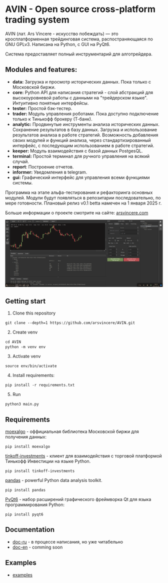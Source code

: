 # AVIN - Open source cross-platform trading system

AVIN (лат. Ars Vincere  -  искусство побеждать)  —  это кросплатформенная
трейдинговая система, распостраняющаяся по GNU GPLv3. Написана на Python,
с GUI на PyQt6.

Система предоставляет полный инструментарий для алготрейдера.

## Modules and features:

- **data:** Загрузка и просмотр исторических данных. Пока только с Московской
  биржи.
- **core:** Python API для написания стратегий - слой абстракций для
  высокоуровневой работы с данными на "трейдерском языке". Интуитивно
  понятные интерфейсы.
- **tester:** Простой бэк-тестер.
- **trader:** Модуль управления роботами. Пока доступно подключение
  только к Тинькофф брокеру (Т-банк).
- **analytic:** Продвинутые инструменты анализа исторических данных.
  Сохранение результатов в базу данных. Загрузка и использование результатов
  анализа в работе стратегий. Возможность добавления своих модулей и функций
  анализа, через стандартизированный интерфейс, c последующим использованием
  в работе стратегий.
- **keeper:** Модуль взаимодействия с базой данных PostgesQL.
- **terminal:** Простой терминал для ручного управления на всякий случай.
- **report**: Построение отчетов.
- **informer:** Уведомления в telegram.
- **gui:** Графический интерфейс для управления всеми функциями системы.

Программа на этапе альфа-тестирования и рефакторинга основных модулей.
Модули будут появляться в репозитарии последовательно, по мере готовности.
Плановый релиз v0.1 betta намечен на 1 января 2025 г.

Больше информации о проекте смотрите на сайте:
[arsvincere.com](http://arsvincere.com)

![image](https://github.com/arsvincere/AVIN/blob/master/res/screenshot/Screenshot_2024-02-28_13-11-10.png)


## Getting start

1. Clone this repository

```
git clone --depth=1 https://github.com/arsvincere/AVIN.git
```

2. Create venv

```
cd AVIN
python -m venv env
```

3. Activate venv

```
source env/bin/activate
```

4. Install requirements:
```
pip install -r requirements.txt
```

5. Run
```
python3 main.py
```


## Requirements

[moexalgo](https://github.com/moexalgo/moexalgo) - оффициальная библиотека Московской биржи для получения данных:

    pip install moexalgo

[tinkoff-investments](https://github.com/Tinkoff/invest-python) - клиент для взаимодействия с торговой платформой Тинькофф Инвестиции на языке Python.

    pip install tinkoff-investments

[pandas](https://github.com/pandas-dev/pandas) - powerful Python data analysis toolkit.

    pip install pandas

[PyQt6](https://pypi.org/project/PyQt6/) - набор расширений графического фреймворка Qt для языка программирования Python:

    pip install pyqt6


## Documentation

- [doc-ru](https://github.com/arsvincere/AVIN/tree/master/doc/ru) - в процессе написания, но уже читабельно
- [doc-en]() - comming soon


## Examples

- [examples](https://github.com/arsvincere/AVIN/tree/master/doc/examples/data)

